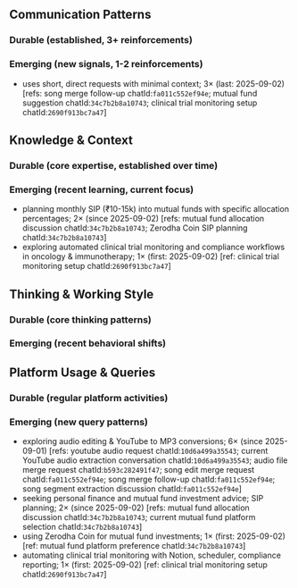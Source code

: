 ## Communication Patterns
### Durable (established, 3+ reinforcements)

### Emerging (new signals, 1-2 reinforcements)
- uses short, direct requests with minimal context; 3× (last: 2025-09-02) [refs: song merge follow-up chatId:`fa011c552ef94e`; mutual fund suggestion chatId:`34c7b2b8a10743`; clinical trial monitoring setup chatId:`2690f913bc7a47`]

## Knowledge & Context
### Durable (core expertise, established over time)

### Emerging (recent learning, current focus)
- planning monthly SIP (₹10-15k) into mutual funds with specific allocation percentages; 2× (since 2025-09-02) [refs: mutual fund allocation discussion chatId:`34c7b2b8a10743`; Zerodha Coin SIP planning chatId:`34c7b2b8a10743`]
- exploring automated clinical trial monitoring and compliance workflows in oncology & immunotherapy; 1× (first: 2025-09-02) [ref: clinical trial monitoring setup chatId:`2690f913bc7a47`]

## Thinking & Working Style
### Durable (core thinking patterns)

### Emerging (recent behavioral shifts)

## Platform Usage & Queries
### Durable (regular platform activities)

### Emerging (new query patterns)
- exploring audio editing & YouTube to MP3 conversions; 6× (since 2025-09-01) [refs: youtube audio request chatId:`10d6a499a35543`; current YouTube audio extraction conversation chatId:`10d6a499a35543`; audio file merge request chatId:`b593c282491f47`; song edit merge request chatId:`fa011c552ef94e`; song merge follow-up chatId:`fa011c552ef94e`; song segment extraction discussion chatId:`fa011c552ef94e`]
- seeking personal finance and mutual fund investment advice; SIP planning; 2× (since 2025-09-02) [refs: mutual fund allocation discussion chatId:`34c7b2b8a10743`; current mutual fund platform selection chatId:`34c7b2b8a10743`]
- using Zerodha Coin for mutual fund investments; 1× (first: 2025-09-02) [ref: mutual fund platform preference chatId:`34c7b2b8a10743`]
- automating clinical trial monitoring with Notion, scheduler, compliance reporting; 1× (first: 2025-09-02) [ref: clinical trial monitoring setup chatId:`2690f913bc7a47`]